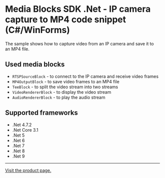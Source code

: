 ﻿# Media Blocks SDK .Net - IP camera capture to MP4 code snippet (C#/WinForms)

The sample shows how to capture video from an IP camera and save it to an MP4 file.

## Used media blocks

* `RTSPSourceBlock` - to connect to the IP camera and receive video frames
* `MP4OutputBlock` - to save video frames to an MP4 file
* `TeeBlock` - to split the video stream into two streams
* `VideoRendererBlock` - to display the video stream
* `AudioRendererBlock` - to play the audio stream

## Supported frameworks

* .Net 4.7.2
* .Net Core 3.1
* .Net 5
* .Net 6
* .Net 7
* .Net 8
* .Net 9

---

[Visit the product page.](https://www.visioforge.com/video-capture-sdk-net)
